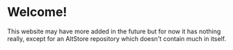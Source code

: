 # Welcome!
This website may have more added in the future but for now it has nothing really, except for an AltStore repository which doesn't contain much in itself.
